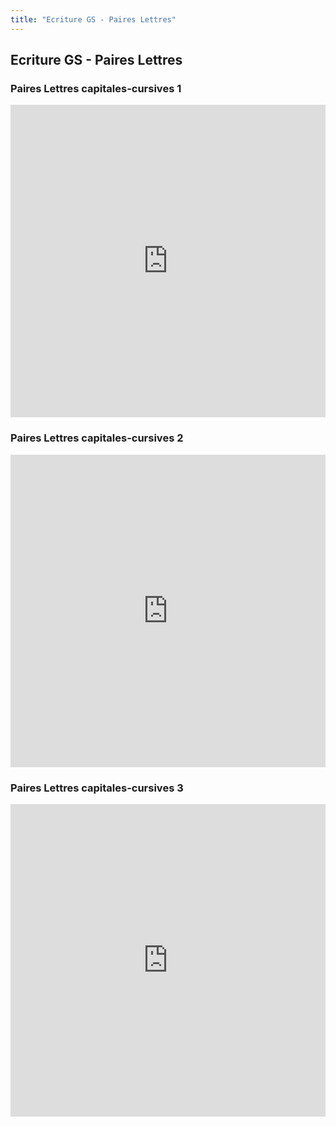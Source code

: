 ```yaml
---
title: "Ecriture GS - Paires Lettres"
---
```


## Ecriture GS - Paires Lettres


### Paires Lettres capitales-cursives 1
<iframe src="https://learningapps.org/watch?v=pfcytyhjk20" style="border:0px;width:100%;height:500px" webkitallowfullscreen="true" mozallowfullscreen="true"></iframe>


### Paires Lettres capitales-cursives 2 
<iframe src="https://learningapps.org/watch?v=pejcpe3tv20" style="border:0px;width:100%;height:500px" webkitallowfullscreen="true" mozallowfullscreen="true"></iframe>


### Paires Lettres capitales-cursives 3
<iframe src="https://learningapps.org/watch?v=pkbwortt320" style="border:0px;width:100%;height:500px" webkitallowfullscreen="true" mozallowfullscreen="true"></iframe>


